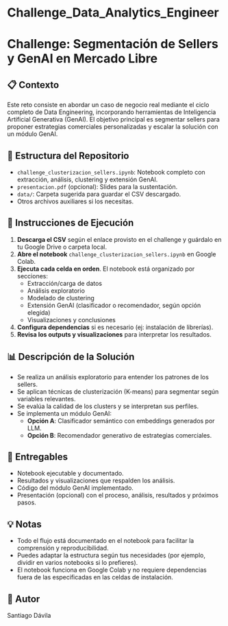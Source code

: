# Challenge_Data_Analytics_Engineer

# Challenge: Segmentación de Sellers y GenAI en Mercado Libre

## 📋 Contexto

Este reto consiste en abordar un caso de negocio real mediante el ciclo completo de Data Engineering, incorporando herramientas de Inteligencia Artificial Generativa (GenAI). El objetivo principal es segmentar sellers para proponer estrategias comerciales personalizadas y escalar la solución con un módulo GenAI.

## 🧩 Estructura del Repositorio

- `challenge_clusterizacion_sellers.ipynb`: Notebook completo con extracción, análisis, clustering y extensión GenAI.
- `presentacion.pdf` (opcional): Slides para la sustentación.
- `data/`: Carpeta sugerida para guardar el CSV descargado.
- Otros archivos auxiliares si los necesitas.

## 🚀 Instrucciones de Ejecución

1. **Descarga el CSV** según el enlace provisto en el challenge y guárdalo en tu Google Drive o carpeta local.
2. **Abre el notebook** `challenge_clusterizacion_sellers.ipynb` en Google Colab.
3. **Ejecuta cada celda en orden**. El notebook está organizado por secciones:
    - Extracción/carga de datos
    - Análisis exploratorio
    - Modelado de clustering
    - Extensión GenAI (clasificador o recomendador, según opción elegida)
    - Visualizaciones y conclusiones
4. **Configura dependencias** si es necesario (ej: instalación de librerías).
5. **Revisa los outputs y visualizaciones** para interpretar los resultados.

## 📊 Descripción de la Solución

- Se realiza un análisis exploratorio para entender los patrones de los sellers.
- Se aplican técnicas de clusterización (K-means) para segmentar según variables relevantes.
- Se evalúa la calidad de los clusters y se interpretan sus perfiles.
- Se implementa un módulo GenAI:
    - **Opción A**: Clasificador semántico con embeddings generados por LLM.
    - **Opción B**: Recomendador generativo de estrategias comerciales.

## 📑 Entregables

- Notebook ejecutable y documentado.
- Resultados y visualizaciones que respalden los análisis.
- Código del módulo GenAI implementado.
- Presentación (opcional) con el proceso, análisis, resultados y próximos pasos.

## 💡 Notas

- Todo el flujo está documentado en el notebook para facilitar la comprensión y reproducibilidad.
- Puedes adaptar la estructura según tus necesidades (por ejemplo, dividir en varios notebooks si lo prefieres).
- El notebook funciona en Google Colab y no requiere dependencias fuera de las especificadas en las celdas de instalación.

## 👤 Autor
Santiago Dávila
